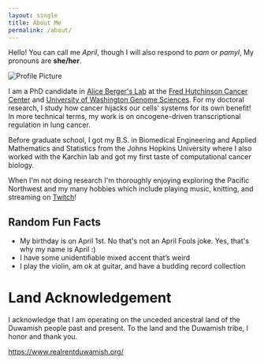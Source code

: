 ```yaml
---
layout: single
title: About Me
permalink: /about/
---
```


Hello! You can call me _April_, though I will also respond to _pam_ or _pamyl_, My pronouns are **she/her**.

![Profile Picture](../assets/images/ProfPicSpring2019-sq.jpg)

I am a PhD candidate in [Alice Berger's Lab](https://research.fredhutch.org/berger/en.html) at the [Fred Hutchinson Cancer Center](https://www.fredhutch.org/en.html) and [University of Washington Genome Sciences](https://www.gs.washington.edu/). For my doctoral research, I study how cancer hijacks our cells' systems for its own benefit! In more technical terms, my work is on oncogene-driven transcriptional regulation in lung cancer.

Before graduate school, I got my B.S. in Biomedical Engineering and Applied Mathematics and Statistics from the Johns Hopkins University where I also worked with the Karchin lab and got my first taste of computational cancer biology.

When I'm not doing research I'm thoroughly enjoying exploring the Pacific Northwest and my many hobbies which include playing music, knitting, and streaming on [Twitch](https://twitch.tv/pamylz)!

## Random Fun Facts
- My birthday is on April 1st. No that's not an April Fools joke. Yes, that's why my name is April :)
- I have some unidentifiable mixed accent that’s weird
- I play the violin, am ok at guitar, and have a budding record collection

# Land Acknowledgement

I acknowledge that I am operating on the unceded ancestral land of the Duwamish people past and present. To the land and the Duwamish tribe, I honor and thank you.

https://www.realrentduwamish.org/